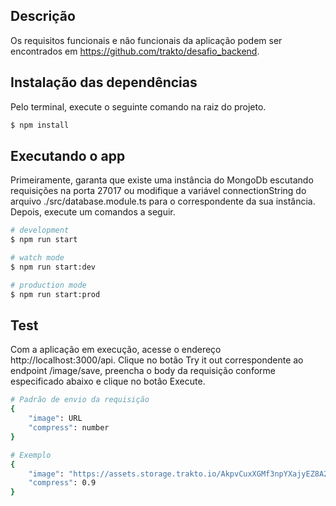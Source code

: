 ## Descrição

Os requisitos funcionais e não funcionais da aplicação podem ser encontrados em https://github.com/trakto/desafio_backend.

## Instalação das dependências

Pelo terminal, execute o seguinte comando na raiz do projeto.

```bash
$ npm install
```

## Executando o app

Primeiramente, garanta que existe uma instância do MongoDb escutando requisições na porta 27017 ou modifique a variável connectionString do arquivo ./src/database.module.ts para o correspondente da sua instância. Depois, execute um comandos a seguir.

```bash
# development
$ npm run start

# watch mode
$ npm run start:dev

# production mode
$ npm run start:prod
```

## Test

Com a aplicação em execução, acesse o endereço http://localhost:3000/api. Clique no botão Try it out correspondente ao endpoint /image/save, preencha o body da requisição conforme especificado abaixo e clique no botão Execute.

```bash
# Padrão de envio da requisição
{
    "image": URL
    "compress": number
}

# Exemplo
{
    "image": "https://assets.storage.trakto.io/AkpvCuxXGMf3npYXajyEZ8A2APn2/0e406885-9d03-4c72-bd92-c6411fbe5c49.jpeg",
    "compress": 0.9
}
```